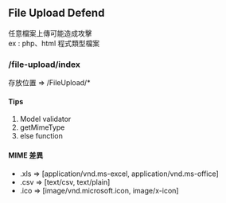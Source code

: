 <h2>File Upload Defend</h2>
<p>
任意檔案上傳可能造成攻擊<br/>
ex : php、html 程式類型檔案
</p>

<h3>/file-upload/index</h3>
<p>存放位置 => /FileUpload/*</p>

<h4>Tips</h4>
<ol>
<li>Model validator</li>
<li>getMimeType</li>
<li>else function</li>
</ol>

<h4>MIME 差異</h4>
<ul>
<li>.xls => [application/vnd.ms-excel, application/vnd.ms-office]</li>
<li>.csv => [text/csv, text/plain]</li>
<li>.ico => [image/vnd.microsoft.icon, image/x-icon]</li>
</ul>